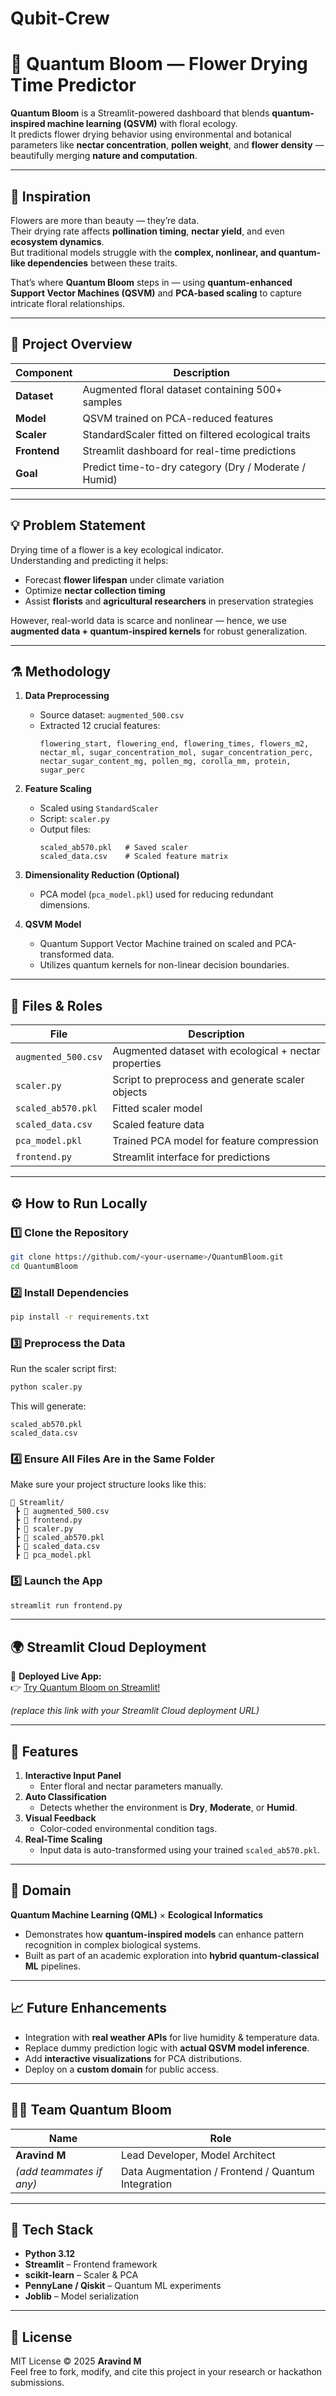 # Qubit-Crew
# 🌸 Quantum Bloom — Flower Drying Time Predictor

**Quantum Bloom** is a Streamlit-powered dashboard that blends **quantum-inspired machine learning (QSVM)** with floral ecology.  
It predicts flower drying behavior using environmental and botanical parameters like **nectar concentration**, **pollen weight**, and **flower density** — beautifully merging **nature and computation**.

---

## 🧬 Inspiration

Flowers are more than beauty — they’re data.  
Their drying rate affects **pollination timing**, **nectar yield**, and even **ecosystem dynamics**.  
But traditional models struggle with the **complex, nonlinear, and quantum-like dependencies** between these traits.

That’s where **Quantum Bloom** steps in — using **quantum-enhanced Support Vector Machines (QSVM)** and **PCA-based scaling** to capture intricate floral relationships.

---

## 🌿 Project Overview

| Component | Description |
|------------|-------------|
| **Dataset** | Augmented floral dataset containing 500+ samples |
| **Model** | QSVM trained on PCA-reduced features |
| **Scaler** | StandardScaler fitted on filtered ecological traits |
| **Frontend** | Streamlit dashboard for real-time predictions |
| **Goal** | Predict time-to-dry category (Dry / Moderate / Humid) |

---

## 💡 Problem Statement

Drying time of a flower is a key ecological indicator.  
Understanding and predicting it helps:

- Forecast **flower lifespan** under climate variation  
- Optimize **nectar collection timing**  
- Assist **florists** and **agricultural researchers** in preservation strategies  

However, real-world data is scarce and nonlinear — hence, we use **augmented data + quantum-inspired kernels** for robust generalization.

---

## ⚗️ Methodology

1. **Data Preprocessing**
   - Source dataset: `augmented_500.csv`
   - Extracted 12 crucial features:
     ```
     flowering_start, flowering_end, flowering_times, flowers_m2,
     nectar_ml, sugar_concentration_mol, sugar_concentration_perc,
     nectar_sugar_content_mg, pollen_mg, corolla_mm, protein, sugar_perc
     ```

2. **Feature Scaling**
   - Scaled using `StandardScaler`  
   - Script: `scaler.py`
   - Output files:  
     ```
     scaled_ab570.pkl   # Saved scaler
     scaled_data.csv    # Scaled feature matrix
     ```

3. **Dimensionality Reduction (Optional)**
   - PCA model (`pca_model.pkl`) used for reducing redundant dimensions.

4. **QSVM Model**
   - Quantum Support Vector Machine trained on scaled and PCA-transformed data.  
   - Utilizes quantum kernels for non-linear decision boundaries.

---

## 🧠 Files & Roles

| File | Description |
|------|-------------|
| `augmented_500.csv` | Augmented dataset with ecological + nectar properties |
| `scaler.py` | Script to preprocess and generate scaler objects |
| `scaled_ab570.pkl` | Fitted scaler model |
| `scaled_data.csv` | Scaled feature data |
| `pca_model.pkl` | Trained PCA model for feature compression |
| `frontend.py` | Streamlit interface for predictions |

---

## ⚙️ How to Run Locally

### 1️⃣ Clone the Repository
```bash
git clone https://github.com/<your-username>/QuantumBloom.git
cd QuantumBloom
```

### 2️⃣ Install Dependencies
```bash
pip install -r requirements.txt
```

### 3️⃣ Preprocess the Data
Run the scaler script first:
```bash
python scaler.py
```
This will generate:
```
scaled_ab570.pkl
scaled_data.csv
```

### 4️⃣ Ensure All Files Are in the Same Folder
Make sure your project structure looks like this:
```
📂 Streamlit/
 ┣ 📄 augmented_500.csv
 ┣ 📄 frontend.py
 ┣ 📄 scaler.py
 ┣ 📄 scaled_ab570.pkl
 ┣ 📄 scaled_data.csv
 ┣ 📄 pca_model.pkl
```

### 5️⃣ Launch the App
```bash
streamlit run frontend.py
```

---

## 🌍 Streamlit Cloud Deployment

🎯 **Deployed Live App:**  
👉 [Try Quantum Bloom on Streamlit!](https://your-streamlit-app-link.streamlit.app)  

*(replace this link with your Streamlit Cloud deployment URL)*

---

## 🎨 Features

1. **Interactive Input Panel**
   - Enter floral and nectar parameters manually.
2. **Auto Classification**
   - Detects whether the environment is **Dry**, **Moderate**, or **Humid**.
3. **Visual Feedback**
   - Color-coded environmental condition tags.
4. **Real-Time Scaling**
   - Input data is auto-transformed using your trained `scaled_ab570.pkl`.

---

## 🔬 Domain

**Quantum Machine Learning (QML)** × **Ecological Informatics**

- Demonstrates how **quantum-inspired models** can enhance pattern recognition in complex biological systems.  
- Built as part of an academic exploration into **hybrid quantum-classical ML** pipelines.

---

## 📈 Future Enhancements

- Integration with **real weather APIs** for live humidity & temperature data.  
- Replace dummy prediction logic with **actual QSVM model inference**.  
- Add **interactive visualizations** for PCA distributions.  
- Deploy on a **custom domain** for public access.

---

## 👩‍💻 Team Quantum Bloom

| Name | Role |
|------|------|
| **Aravind M** | Lead Developer, Model Architect |
| *(add teammates if any)* | Data Augmentation / Frontend / Quantum Integration |

---

## 🪻 Tech Stack

- **Python 3.12**
- **Streamlit** – Frontend framework
- **scikit-learn** – Scaler & PCA
- **PennyLane / Qiskit** – Quantum ML experiments
- **Joblib** – Model serialization

---

## 📜 License

MIT License © 2025 **Aravind M**  
Feel free to fork, modify, and cite this project in your research or hackathon submissions.

